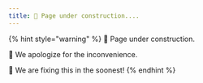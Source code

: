 ```yaml
---
title: 🚧 Page under construction....
---
```


{% hint style="warning" %}
🚧 Page under construction.&#x20;

🙇 We apologize for the inconvenience.

🔧 We are fixing this in the soonest!
{% endhint %}
